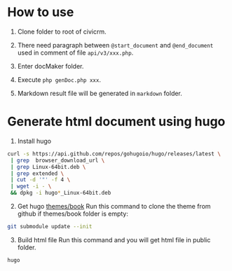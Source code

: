 # How to use

1. Clone folder to root of civicrm.

2. There need paragraph between `@start_document` and `@end_document` used in comment of file `api/v3/xxx.php`.

3. Enter docMaker folder.

4. Execute `php genDoc.php xxx`.

5. Markdown result file will be generated in `markdown` folder.

# Generate html document using hugo

1. Install hugo
```bash
curl -s https://api.github.com/repos/gohugoio/hugo/releases/latest \
 | grep  browser_download_url \
 | grep Linux-64bit.deb \
 | grep extended \
 | cut -d '"' -f 4 \
 | wget -i - \
 && dpkg -i hugo*_Linux-64bit.deb
 ```

2. Get hugo [themes/book](https://github.com/alex-shpak/hugo-book)
Run this command to clone the theme from github if themes/book folder is empty:
```bash
git submodule update --init
```

3. Build html file
Run this command and you will get html file in public folder.
```bash
hugo
```